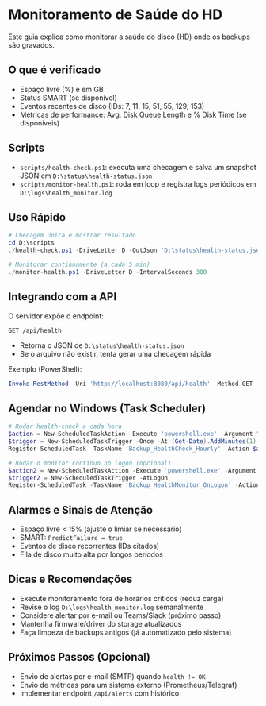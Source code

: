 # Monitoramento de Saúde do HD

Este guia explica como monitorar a saúde do disco (HD) onde os backups são gravados.

## O que é verificado

- Espaço livre (%) e em GB
- Status SMART (se disponível)
- Eventos recentes de disco (IDs: 7, 11, 15, 51, 55, 129, 153)
- Métricas de performance: Avg. Disk Queue Length e % Disk Time (se disponíveis)

## Scripts

- `scripts/health-check.ps1`: executa uma checagem e salva um snapshot JSON em `D:\status\health-status.json`
- `scripts/monitor-health.ps1`: roda em loop e registra logs periódicos em `D:\logs\health_monitor.log`

## Uso Rápido

```powershell
# Checagem única e mostrar resultado
cd D:\scripts
./health-check.ps1 -DriveLetter D -OutJson 'D:\status\health-status.json'

# Monitorar continuamente (a cada 5 min)
./monitor-health.ps1 -DriveLetter D -IntervalSeconds 300
```

## Integrando com a API

O servidor expõe o endpoint:

```http
GET /api/health
```

- Retorna o JSON de `D:\status\health-status.json`
- Se o arquivo não existir, tenta gerar uma checagem rápida

Exemplo (PowerShell):
```powershell
Invoke-RestMethod -Uri 'http://localhost:8080/api/health' -Method GET
```

## Agendar no Windows (Task Scheduler)

```powershell
# Rodar health-check a cada hora
$action = New-ScheduledTaskAction -Execute 'powershell.exe' -Argument "-NoProfile -WindowStyle Hidden -File 'D:\scripts\health-check.ps1'"
$trigger = New-ScheduledTaskTrigger -Once -At (Get-Date).AddMinutes(1) -RepetitionInterval (New-TimeSpan -Minutes 60) -RepetitionDuration ([TimeSpan]::MaxValue)
Register-ScheduledTask -TaskName 'Backup_HealthCheck_Hourly' -Action $action -Trigger $trigger -RunLevel Highest

# Rodar o monitor contínuo no logon (opcional)
$action2 = New-ScheduledTaskAction -Execute 'powershell.exe' -Argument "-NoProfile -WindowStyle Hidden -File 'D:\scripts\monitor-health.ps1'"
$trigger2 = New-ScheduledTaskTrigger -AtLogOn
Register-ScheduledTask -TaskName 'Backup_HealthMonitor_OnLogon' -Action $action2 -Trigger $trigger2 -RunLevel Highest
```

## Alarmes e Sinais de Atenção

- Espaço livre < 15% (ajuste o limiar se necessário)
- SMART: `PredictFailure = true`
- Eventos de disco recorrentes (IDs citados)
- Fila de disco muito alta por longos períodos

## Dicas e Recomendações

- Execute monitoramento fora de horários críticos (reduz carga)
- Revise o log `D:\logs\health_monitor.log` semanalmente
- Considere alertar por e-mail ou Teams/Slack (próximo passo)
- Mantenha firmware/driver do storage atualizados
- Faça limpeza de backups antigos (já automatizado pelo sistema)

## Próximos Passos (Opcional)

- Envio de alertas por e-mail (SMTP) quando `health != OK`
- Envio de métricas para um sistema externo (Prometheus/Telegraf)
- Implementar endpoint `/api/alerts` com histórico
